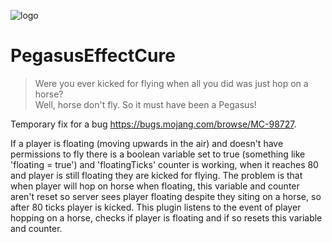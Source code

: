 ![logo](https://i.imgur.com/1VAbHmJ.png)
# PegasusEffectCure
> Were you ever kicked for flying when all you did was just hop on a horse?  
> Well, horse don't fly. So it must have been a Pegasus!

Temporary fix for a bug https://bugs.mojang.com/browse/MC-98727.

If a player is floating (moving upwards in the air) and doesn't have permissions to fly there is a boolean variable set to true (something like 'floating = true') and 'floatingTicks' counter is working, when it reaches 80 and player is still floating they are kicked for flying.
The problem is that when player will hop on horse when floating, this variable and counter aren't reset so server sees player floating despite they siting on a horse, so after 80 ticks player is kicked.
This plugin listens to the event of player hopping on a horse, checks if player is floating and if so resets this variable and counter.

